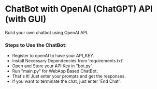 # ChatBot with OpenAI (ChatGPT) API (with GUI)
Build your own chatbot  using OpenAI API.

### Steps to Use the ChatBot:
- Register to openAI to have your API_KEY.
- Install Necessary Dependencies from 'requirements.txt'. 
- Open and Store your API Key in "bot.py".
- Run "main.py" for WebApp Based ChatBot.
- That's it! Just enter your prompts and get the responses.
- If you want to terminate the chat, just enter 'End Chat'.



